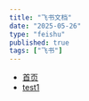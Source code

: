 ```yaml
---
title: "飞书文档"
date: "2025-05-26"
type: "feishu"
published: true
tags: ["飞书"]
---
```

- [首页](J3XzwarMDi3gDZkp3Vocb43cntf.md)
- [test1](B4ZTwbWoOitBl9kMcFNci0runAd.md)
